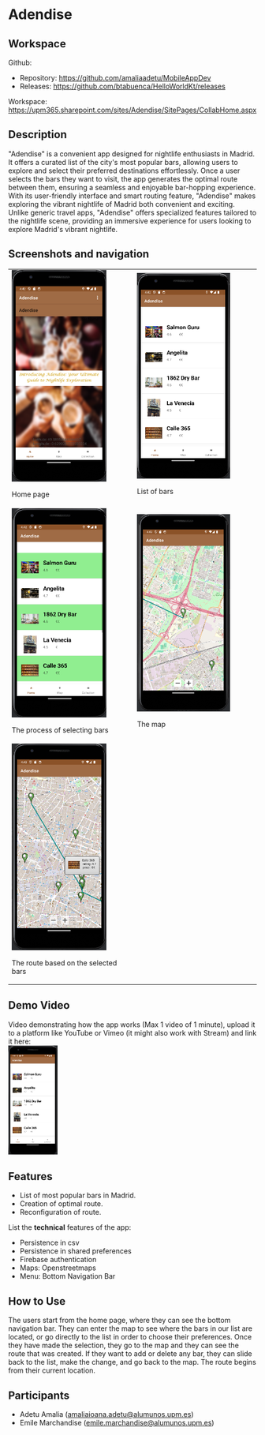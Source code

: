 # Adendise

## Workspace 
Github:  
- Repository: https://github.com/amaliaadetu/MobileAppDev   
- Releases: https://github.com/btabuenca/HelloWorldKt/releases 

Workspace: https://upm365.sharepoint.com/sites/Adendise/SitePages/CollabHome.aspx
  

## Description
"Adendise" is a convenient app designed for nightlife enthusiasts in Madrid. It offers a curated list of the city's most popular bars, allowing users to explore and select their preferred destinations effortlessly. Once a user selects the bars they want to visit, the app generates the optimal route between them, ensuring a seamless and enjoyable bar-hopping experience. With its user-friendly interface and smart routing feature, "Adendise" makes exploring the vibrant nightlife of Madrid both convenient and exciting. 
Unlike generic travel apps, "Adendise" offers specialized features tailored to the nightlife scene, providing an immersive experience for users looking to explore Madrid's vibrant nightlife.

## Screenshots and navigation

<table>
  <tr>
    <td>
      <img src="img/img1.png" width="80%" alt="Describe here image 1"/>
      <p align="left">Home page</p>
    </td>
    <td>
      <img src="img/img2.png" width="80%" alt="Describe here image 2"/>
      <p align="left">List of bars</p>
    </td>
  </tr>
  <tr>
    <td>
      <img src="img/img3.png" width="80%" alt="Describe here image 3"/>
      <p align="left">The process of selecting bars</p>
    </td>
    <td>
      <img src="img/img4.png" width="80%" alt="Describe here image 4"/>
      <p align="left">The map</p>
    </td>
  </tr>
  <tr>
    <td>
      <img src="img/img5.png" width="80%" alt="Describe here image 5"/>
      <p align="left">The route based on the selected bars</p>
    </td>
    <td>
    </td>
  </tr>
</table>



## Demo Video
Video demonstrating how the app works (Max 1 video of 1 minute), upload it to a platform like YouTube or Vimeo (it might also work with Stream) and link it here:  
<a href="https://youtu.be/AfMGdk2LRkM">
<img src="img/img2.png" alt="Noise meter app" width="100" /> 
</a>

## Features

- List of most popular bars in Madrid.
- Creation of optimal route.
- Reconfiguration of route.

List the **technical** features of the app:
- Persistence in csv
- Persistence in shared preferences
- Firebase authentication
- Maps: Openstreetmaps
- Menu: Bottom Navigation Bar


## How to Use
The users start from the home page, where they can see the bottom navigation bar. They can enter the map to see where the bars in our list are located, or go directly to the list in order to choose their preferences. Once they have made the selection, they go to the map and they can see the route that was created. If they want to add or delete any bar, they can slide back to the list, make the change, and go back to the map. The route begins from their current location.


## Participants
- Adetu Amalia (amaliaioana.adetu@alumunos.upm.es)
- Emile Marchandise (emile.marchandise@alumunos.upm.es)  


